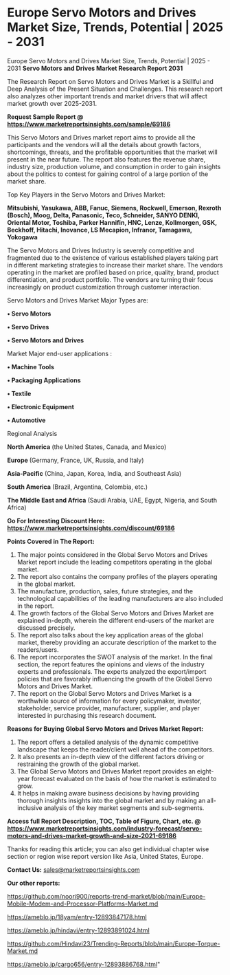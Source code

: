# Europe Servo Motors and Drives Market Size, Trends, Potential | 2025 - 2031
Europe Servo Motors and Drives Market Size, Trends, Potential | 2025 - 2031
<strong>Servo Motors and Drives Market Research Report 2031</strong>

The Research Report on Servo Motors and Drives Market is a Skillful and Deep Analysis of the Present Situation and Challenges. This research report also analyzes other important trends and market drivers that will affect market growth over 2025-2031.

<strong>Request Sample Report @ <a href=https://www.marketreportsinsights.com/sample/69186>https://www.marketreportsinsights.com/sample/69186</a></strong>

This Servo Motors and Drives market report aims to provide all the participants and the vendors will all the details about growth factors, shortcomings, threats, and the profitable opportunities that the market will present in the near future. The report also features the revenue share, industry size, production volume, and consumption in order to gain insights about the politics to contest for gaining control of a large portion of the market share.

Top Key Players in the Servo Motors and Drives Market:

<strong>Mitsubishi, Yasukawa, ABB, Fanuc, Siemens, Rockwell, Emerson, Rexroth (Bosch), Moog, Delta, Panasonic, Teco, Schneider, SANYO DENKI, Oriental Motor, Toshiba, Parker Hannifin, HNC, Lenze, Kollmorgen, GSK, Beckhoff, Hitachi, Inovance, LS Mecapion, Infranor, Tamagawa, Yokogawa</strong>

The Servo Motors and Drives Industry is severely competitive and fragmented due to the existence of various established players taking part in different marketing strategies to increase their market share. The vendors operating in the market are profiled based on price, quality, brand, product differentiation, and product portfolio. The vendors are turning their focus increasingly on product customization through customer interaction.

Servo Motors and Drives Market Major Types are:

<strong>• Servo Motors

• Servo Drives

• Servo Motors and Drives</strong>

Market Major end-user applications :

<strong>• Machine Tools

• Packaging Applications

• Textile

• Electronic Equipment

• Automotive</strong>

Regional Analysis

</u><strong><b>North America</b></strong> (the United States, Canada, and Mexico)

<strong><b>Europe </b></strong>(Germany, France, UK, Russia, and Italy)

<strong><b>Asia-Pacific</b></strong> (China, Japan, Korea, India, and Southeast Asia)

<strong><b>South America</b></strong> (Brazil, Argentina, Colombia, etc.)

<strong><b>The Middle East and Africa</b></strong> (Saudi Arabia, UAE, Egypt, Nigeria, and South Africa)

<strong>Go For Interesting Discount Here: <a href=https://www.marketreportsinsights.com/discount/69186>https://www.marketreportsinsights.com/discount/69186</a></strong>

<strong>Points Covered in The Report:</strong>
<ol>
  <li>The major points considered in the Global Servo Motors and Drives Market report include the leading competitors operating in the global market.</li>
  <li>The report also contains the company profiles of the players operating in the global market.</li>
  <li>The manufacture, production, sales, future strategies, and the technological capabilities of the leading manufacturers are also included in the report.</li>
  <li>The growth factors of the Global Servo Motors and Drives Market are explained in-depth, wherein the different end-users of the market are discussed precisely.</li>
  <li>The report also talks about the key application areas of the global market, thereby providing an accurate description of the market to the readers/users.</li>
  <li>The report incorporates the SWOT analysis of the market. In the final section, the report features the opinions and views of the industry experts and professionals. The experts analyzed the export/import policies that are favorably influencing the growth of the Global Servo Motors and Drives Market.</li>
  <li>The report on the Global Servo Motors and Drives Market is a worthwhile source of information for every policymaker, investor, stakeholder, service provider, manufacturer, supplier, and player interested in purchasing this research document.</li>
</ol>
<strong>Reasons for Buying Global Servo Motors and Drives Market Report:</strong>

<ol>
  <li>The report offers a detailed analysis of the dynamic competitive landscape that keeps the reader/client well ahead of the competitors.</li>
  <li>It also presents an in-depth view of the different factors driving or restraining the growth of the global market.</li>
  <li>The Global Servo Motors and Drives Market report provides an eight-year forecast evaluated on the basis of how the market is estimated to grow.</li>
  <li>It helps in making aware business decisions by having providing thorough insights insights into the global market and by making an all-inclusive analysis of the key market segments and sub-segments.</li>
</ol>
<strong>Access full Report Description, TOC, Table of Figure, Chart, etc. @ <a href=https://www.marketreportsinsights.com/industry-forecast/servo-motors-and-drives-market-growth-and-size-2021-69186>https://www.marketreportsinsights.com/industry-forecast/servo-motors-and-drives-market-growth-and-size-2021-69186</a></strong>


Thanks for reading this article; you can also get individual chapter wise section or region wise report version like Asia, United States, Europe.

<strong>Contact Us:</strong>
sales@marketreportsinsights.com

<strong>Our other reports:</strong>

<a href=https://github.com/noori900/reports-trend-market/blob/main/Europe-Mobile-Modem-and-Processor-Platforms-Market.md>https://github.com/noori900/reports-trend-market/blob/main/Europe-Mobile-Modem-and-Processor-Platforms-Market.md</a>

<a href=https://ameblo.jp/18yam/entry-12893847178.html>https://ameblo.jp/18yam/entry-12893847178.html</a>

<a href=https://ameblo.jp/hindavi/entry-12893891024.html>https://ameblo.jp/hindavi/entry-12893891024.html</a>

<a href=https://github.com/Hindavi23/Trending-Reports/blob/main/Europe-Torque-Market.md>https://github.com/Hindavi23/Trending-Reports/blob/main/Europe-Torque-Market.md</a>

<a href=https://ameblo.jp/cargo656/entry-12893886768.html>https://ameblo.jp/cargo656/entry-12893886768.html</a>"
